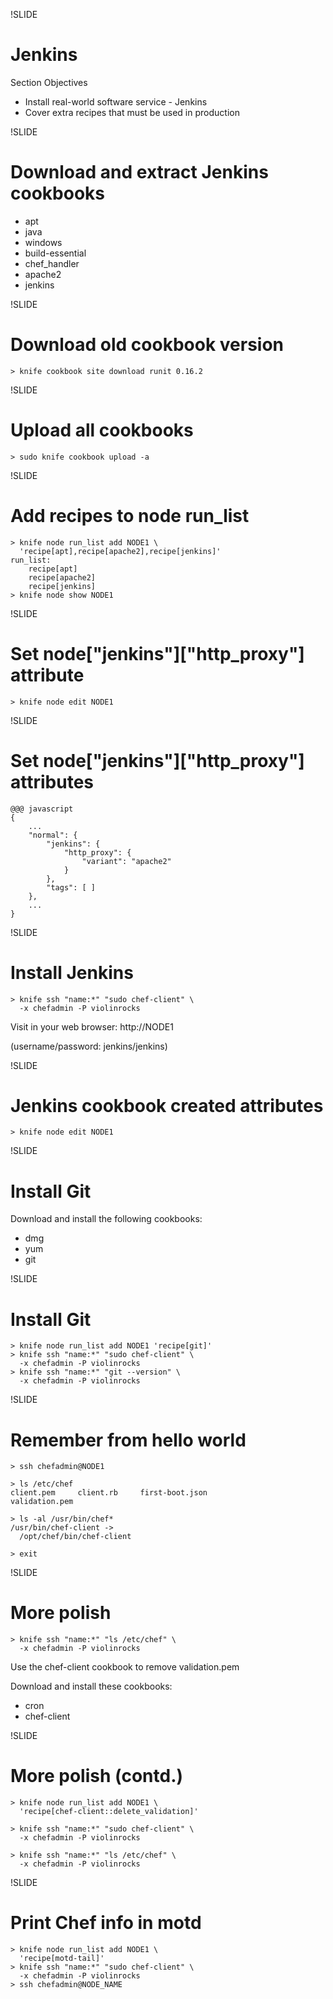 !SLIDE
# Jenkins

Section Objectives

* Install real-world software service - Jenkins 
* Cover extra recipes that must be used in production

!SLIDE
# Download and extract Jenkins cookbooks

* apt
* java
* windows
* build-essential
* chef_handler
* apache2
* jenkins

!SLIDE
# Download old cookbook version

    > knife cookbook site download runit 0.16.2

!SLIDE
# Upload all cookbooks

    > sudo knife cookbook upload -a

!SLIDE
# Add recipes to node run_list

    > knife node run_list add NODE1 \
      'recipe[apt],recipe[apache2],recipe[jenkins]'
    run_list:
        recipe[apt]
        recipe[apache2]
        recipe[jenkins]
    > knife node show NODE1

!SLIDE
# Set node["jenkins"]["http_proxy"] attribute

    > knife node edit NODE1

!SLIDE
# Set node["jenkins"]["http_proxy"] attributes

    @@@ javascript
    {
        ...
        "normal": {
            "jenkins": {
                "http_proxy": {
                    "variant": "apache2"
                }
            },
            "tags": [ ]
        },
        ...
    }


!SLIDE
# Install Jenkins

    > knife ssh "name:*" "sudo chef-client" \
      -x chefadmin -P violinrocks

Visit in your web browser:
http://NODE1

(username/password: jenkins/jenkins)

!SLIDE
# Jenkins cookbook created attributes

    > knife node edit NODE1

!SLIDE
# Install Git

Download and install the following cookbooks:

* dmg
* yum
* git

!SLIDE
# Install Git

    > knife node run_list add NODE1 'recipe[git]'
    > knife ssh "name:*" "sudo chef-client" \
      -x chefadmin -P violinrocks
    > knife ssh "name:*" "git --version" \
      -x chefadmin -P violinrocks

!SLIDE
# Remember from hello world

    > ssh chefadmin@NODE1

    > ls /etc/chef
    client.pem     client.rb     first-boot.json
    validation.pem

    > ls -al /usr/bin/chef*
    /usr/bin/chef-client ->
      /opt/chef/bin/chef-client

    > exit

!SLIDE
# More polish

    > knife ssh "name:*" "ls /etc/chef" \
      -x chefadmin -P violinrocks

Use the chef-client cookbook to remove validation.pem

Download and install these cookbooks:

* cron
* chef-client

!SLIDE
# More polish (contd.)

    > knife node run_list add NODE1 \
      'recipe[chef-client::delete_validation]'

    > knife ssh "name:*" "sudo chef-client" \
      -x chefadmin -P violinrocks

    > knife ssh "name:*" "ls /etc/chef" \
      -x chefadmin -P violinrocks

!SLIDE
# Print Chef info in motd

    > knife node run_list add NODE1 \
      'recipe[motd-tail]'
    > knife ssh "name:*" "sudo chef-client" \
      -x chefadmin -P violinrocks
    > ssh chefadmin@NODE_NAME


